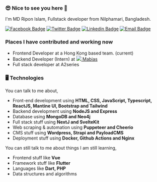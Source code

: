 
### 😎 Nice to see you here 👋

I'm MD Ripon Islam, Fullstack developer from Nilphamari, Bangladesh. 

[![Facebook Badge](https://img.shields.io/badge/-ripon876-1877F2?style=flat-square&labelColor=1877F2&logo=facebook&logoColor=white&link=https://facebook.com/ripon876)](https://facebook.com/ripon876) [![Twitter Badge](https://img.shields.io/badge/-@mdripon_dev-1ca0f1?style=flat-square&labelColor=1ca0f1&logo=twitter&logoColor=white&link=https://twitter.com/mdripon_dev)](https://twitter.com/mdripon_dev) [![Linkedin Badge](https://img.shields.io/badge/-mdripondev-blue?style=flat-square&logo=Linkedin&logoColor=white&link=https://www.linkedin.com/in/mdripondev/)](https://www.linkedin.com/in/mdripondev/) [![Email Badge](https://img.shields.io/badge/-Email-c14438?style=flat-square&logo=Gmail&logoColor=white&link=mailto:mdriponislam.dev@gmail.com)](mailto:mdriponislam.dev@gmail.com)

### Places I have contributed and working now
- Frontend Developer at a Hong Kong based team. (current)
- Backend Developer (Intern) at [![](https://avatars.githubusercontent.com/u/114754589?s=16&v=4) Mabias](http://www.mabias.one/) 
- Full stack developer at  A2series

### 🖥 Technologies

You can talk to me about,
- Front-end development using **HTML, CSS, JavaScript, Typescript, ReactJS, Mantine UI, Bootstrap and Tailwind**
- Backend development using **NodeJS and Express**
- Database  using **MongoDB and Neo4j**
- Full stack stuff using **NextJ and SvelteKit**
- Web scraping & automation using **Puppeteer and Cheerio**
- CMS stuff using **Wordpress, Strapi and PayloadCMS**
- Deployment stuff using **Docker, Github Actions and Nginx**

You can still talk to me about things I am still learning,
- Frontend stuff like **Vue**
- Framework stuff like **Flutter**
- Languages like **Dart, PHP**
- Data structures and algorithms
